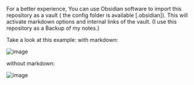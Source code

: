 For a better experience, You can use Obsidian software to import this repository as a vault ( the config folder is available [.obsidian]).
This will activate markdown options and internal links of the vault. (I use this repository as a Backup of my notes.)

Take a look at this example:
with markdown:

![image](https://github.com/AfshinShekaari/ObsNotes/assets/96336315/fea928d5-47d6-4734-9b19-e6e2f7ff73e2)




without markdown:

![image](https://github.com/AfshinShekaari/ObsNotes/assets/96336315/ae91b0b4-454a-4726-bbb7-662d19cf64b4)


